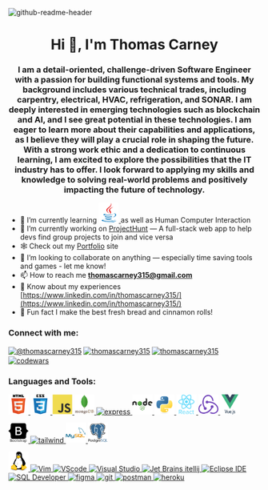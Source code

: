 
![github-readme-header](https://user-images.githubusercontent.com/118192650/228646672-68409276-33dd-4d3f-afdb-60170dde6fa6.png)

<h1 align="center">Hi 👋, I'm Thomas Carney</h1>
<h3 align="center">I am a detail-oriented, challenge-driven Software Engineer with a passion for building functional systems and tools. My background includes various technical trades, including carpentry, electrical, HVAC, refrigeration, and SONAR. I am deeply interested in emerging technologies such as blockchain and AI, and I see great potential in these technologies. I am eager to learn more about their capabilities and applications, as I believe they will play a crucial role in shaping the future. With a strong work ethic and a dedication to continuous learning, I am excited to explore the possibilities that the IT industry has to offer. I look forward to applying my skills and knowledge to solving real-world problems and positively impacting the future of technology.</h3>

- 🌱 I’m currently learning <a href="https://www.java.com" target="_blank" rel="noreferrer"> <img src="https://raw.githubusercontent.com/devicons/devicon/master/icons/java/java-original.svg" alt="java" width="40" height="40"/> </a> <a href="https://www.typescriptlang.org/" target="_blank" rel="noreferrer"> </a> as well as Human Computer Interaction
- 🔭 I’m currently working on <a href="https://github.com/ImanKahlila/ProjectHunt">ProjectHunt</a> — A full-stack web app to help devs find group projects to join and vice versa
- 🕸️ Check out my <a href="https://thomascarney.dev/">Portfolio</a> site
- 👯 I’m looking to collaborate on anything — especially time saving tools and games - let me know!
- 📫 How to reach me **thomascarney315@gmail.com**
- 📄 Know about my experiences [https://www.linkedin.com/in/thomascarney315/](https://www.linkedin.com/in/thomascarney315/)
- 🍞 Fun fact I make the best fresh bread and cinnamon rolls!

<h3 align="left">Connect with me:</h3>
<p align="left">
  <a href="https://twitter.com/@thomascarney315" target="blank"><img align="center" src="https://raw.githubusercontent.com/rahuldkjain/github-profile-readme-generator/master/src/images/icons/Social/twitter.svg" alt="@thomascarney315" height="30" width="40" /></a>
<a href="https://linkedin.com/in/thomascarney315" target="blank"><img align="center" src="https://raw.githubusercontent.com/rahuldkjain/github-profile-readme-generator/master/src/images/icons/Social/linked-in-alt.svg" alt="thomascarney315" height="30" width="40" /></a>
<a href="https://www.leetcode.com/thomascarney315" target="blank"><img align="center" src="https://raw.githubusercontent.com/rahuldkjain/github-profile-readme-generator/master/src/images/icons/Social/leet-code.svg" alt="thomascarney315" height="30" width="40" /></a>
<a href="https://www.codewars.com/users/thomascarney315" target="_blank"><img align="center" src="https://user-images.githubusercontent.com/118192650/248555539-dbd5487d-3c01-4b85-8686-18c40b564792.svg" alt="codewars" height="30" width="40" /></a>
</p>

<h3 align="left">Languages and Tools:</h3>
<p align="left"> 
  <a href="https://www.w3.org/html/" target="_blank" rel="noreferrer"> <img src="https://raw.githubusercontent.com/devicons/devicon/master/icons/html5/html5-original-wordmark.svg" alt="html5" width="40" height="40"/> </a>
<a href="https://www.w3schools.com/css/" target="_blank" rel="noreferrer"> <img src="https://raw.githubusercontent.com/devicons/devicon/master/icons/css3/css3-original-wordmark.svg" alt="css3" width="40" height="40"/> </a> 
   <a href="https://developer.mozilla.org/en-US/docs/Web/JavaScript" target="_blank" rel="noreferrer"> <img src="https://raw.githubusercontent.com/devicons/devicon/master/icons/javascript/javascript-original.svg" alt="javascript" width="40" height="40"/> </a> 
  <a href="https://www.mongodb.com/" target="_blank" rel="noreferrer"> <img src="https://raw.githubusercontent.com/devicons/devicon/master/icons/mongodb/mongodb-original-wordmark.svg" alt="mongodb" width="40" height="40"/> </a>
  <a href="https://expressjs.com" target="_blank" rel="noreferrer"> <img src="https://user-images.githubusercontent.com/118192650/242871366-6c077310-c65d-4dae-9a3d-1e4a02773619.svg" alt="express" width="40" height="40"/> </a>
  <a href="https://nodejs.org" target="_blank" rel="noreferrer"> <img src="https://raw.githubusercontent.com/devicons/devicon/master/icons/nodejs/nodejs-original-wordmark.svg" alt="nodejs" width="40" height="40"/> </a>
  <a href="https://www.python.org" target="_blank" rel="noreferrer"> <img src="https://raw.githubusercontent.com/devicons/devicon/master/icons/python/python-original.svg" alt="python" width="40" height="40"/> </a> 
  <a href="https://reactjs.org/" target="_blank" rel="noreferrer"> <img src="https://raw.githubusercontent.com/devicons/devicon/master/icons/react/react-original-wordmark.svg" alt="react" width="40" height="40"/> </a>
  <a href="https://redux.js.org" target="_blank" rel="noreferrer"> <img src="https://raw.githubusercontent.com/devicons/devicon/master/icons/redux/redux-original.svg" alt="redux" width="40" height="40"/> </a> 
<a href="https://vuejs.org/" target="_blank" rel="noreferrer"> <img src="https://raw.githubusercontent.com/devicons/devicon/master/icons/vuejs/vuejs-original-wordmark.svg" alt="vuejs" width="40" height="40"/> </a> 
</p>

<p align="left"> 
  <a href="https://getbootstrap.com" target="_blank" rel="noreferrer"> <img src="https://raw.githubusercontent.com/devicons/devicon/master/icons/bootstrap/bootstrap-plain-wordmark.svg" alt="bootstrap" width="40" height="40"/> </a> 
  <a href="https://tailwindcss.com/" target="_blank" rel="noreferrer"> <img src="https://www.vectorlogo.zone/logos/tailwindcss/tailwindcss-icon.svg" alt="tailwind" width="40" height="40"/> </a>
  <a href="https://www.mysql.com/" target="_blank" rel="noreferrer"> <img src="https://raw.githubusercontent.com/devicons/devicon/master/icons/mysql/mysql-original-wordmark.svg" alt="mysql" width="40" height="40"/> </a> 
  <a href="https://www.postgresql.org" target="_blank" rel="noreferrer"> <img src="https://raw.githubusercontent.com/devicons/devicon/master/icons/postgresql/postgresql-original-wordmark.svg" alt="postgresql" width="40" height="40"/> </a> 
</p>

<p>
  <a href="https://www.linux.org/" target="_blank" rel="noreferrer"> <img src="https://raw.githubusercontent.com/devicons/devicon/master/icons/linux/linux-original.svg" alt="linux" width="40" height="40"/> </a>
  <a href="https://www.vim.org/" target="_blank" rel="noreferrer"> <img src="https://user-images.githubusercontent.com/118192650/268386253-70dbe34e-1440-43c1-8618-52f5ccdb01a5.svg" alt="Vim" width="40" height="40"/> </a>
  <a href="https://visualstudio.microsoft.com/" target="_blank" rel="noreferrer"> <img src="https://user-images.githubusercontent.com/118192650/268387870-3aa3a43f-befe-48cc-aa80-54002941d060.svg" alt="VScode" width="40" height="40"/> </a>
  <a href="https://visualstudio.microsoft.com/" target="_blank" rel="noreferrer"> <img src="https://user-images.githubusercontent.com/118192650/268388007-da72aed1-b4ef-4f82-ba9a-2048fd37e36e.svg" alt="Visual Studio" width="40" height="40"/> </a>
  <a href="https://www.jetbrains.com/idea/" target="_blank" rel="noreferrer"> <img src="https://private-user-images.githubusercontent.com/118192650/309437316-220dcc9d-598e-46df-86b0-2a8470097c91.svg?jwt=eyJhbGciOiJIUzI1NiIsInR5cCI6IkpXVCJ9.eyJpc3MiOiJnaXRodWIuY29tIiwiYXVkIjoicmF3LmdpdGh1YnVzZXJjb250ZW50LmNvbSIsImtleSI6ImtleTUiLCJleHAiOjE3MDkzNDkxODQsIm5iZiI6MTcwOTM0ODg4NCwicGF0aCI6Ii8xMTgxOTI2NTAvMzA5NDM3MzE2LTIyMGRjYzlkLTU5OGUtNDZkZi04NmIwLTJhODQ3MDA5N2M5MS5zdmc_WC1BbXotQWxnb3JpdGhtPUFXUzQtSE1BQy1TSEEyNTYmWC1BbXotQ3JlZGVudGlhbD1BS0lBVkNPRFlMU0E1M1BRSzRaQSUyRjIwMjQwMzAyJTJGdXMtZWFzdC0xJTJGczMlMkZhd3M0X3JlcXVlc3QmWC1BbXotRGF0ZT0yMDI0MDMwMlQwMzA4MDRaJlgtQW16LUV4cGlyZXM9MzAwJlgtQW16LVNpZ25hdHVyZT1mMDE3Y2FkMzUwYTRiZTdhYThlN2MzZTg0M2MyODZmM2ZjYzdhYzYzOTRmNWJkNDA4NjQ3YjE2Nzk4ZGE4MDMxJlgtQW16LVNpZ25lZEhlYWRlcnM9aG9zdCZhY3Rvcl9pZD0wJmtleV9pZD0wJnJlcG9faWQ9MCJ9.jHx5rhlKYAX_JU7hnfMugKWjpCOX_RA17vEpW3OlSyE" alt="Jet Brains itellij" width="40" height="40"/> </a>
<a href="https://www.eclipse.org/downloads/" target="_blank" rel="noreferrer"> <img src="https://private-user-images.githubusercontent.com/118192650/309437752-8e67a195-7686-4b6e-8d97-dfc8f4083153.svg?jwt=eyJhbGciOiJIUzI1NiIsInR5cCI6IkpXVCJ9.eyJpc3MiOiJnaXRodWIuY29tIiwiYXVkIjoicmF3LmdpdGh1YnVzZXJjb250ZW50LmNvbSIsImtleSI6ImtleTUiLCJleHAiOjE3MDkzNDk2NDUsIm5iZiI6MTcwOTM0OTM0NSwicGF0aCI6Ii8xMTgxOTI2NTAvMzA5NDM3NzUyLThlNjdhMTk1LTc2ODYtNGI2ZS04ZDk3LWRmYzhmNDA4MzE1My5zdmc_WC1BbXotQWxnb3JpdGhtPUFXUzQtSE1BQy1TSEEyNTYmWC1BbXotQ3JlZGVudGlhbD1BS0lBVkNPRFlMU0E1M1BRSzRaQSUyRjIwMjQwMzAyJTJGdXMtZWFzdC0xJTJGczMlMkZhd3M0X3JlcXVlc3QmWC1BbXotRGF0ZT0yMDI0MDMwMlQwMzE1NDVaJlgtQW16LUV4cGlyZXM9MzAwJlgtQW16LVNpZ25hdHVyZT1iN2M1MjNmNzEyOGY2ZTU3OWZmMWE5NmI1MzZjMjAzOWQyOGMwYzc4Yjk4NWMyYzA3YTQ4NTQ0ZGZlMzY4MTE3JlgtQW16LVNpZ25lZEhlYWRlcnM9aG9zdCZhY3Rvcl9pZD0wJmtleV9pZD0wJnJlcG9faWQ9MCJ9.li_TLi4aQPgzCCduT4UB8KaoIoW4NFrrPMtEKFa7UXc" alt="Eclipse IDE" width="40" height="40"/> </a>  
  <a href="https://www.oracle.com/database/sqldeveloper/" target="_blank" rel="noreferrer"> <img src="https://www.oracle.com/a/ocom/img/sql-dev3.svg" alt="SQL Developer" width="40" height="40"/> </a>
  <a href="https://www.figma.com/" target="_blank" rel="noreferrer"> <img src="https://www.vectorlogo.zone/logos/figma/figma-icon.svg" alt="figma" width="40" height="40"/> </a>
  <a href="https://git-scm.com/" target="_blank" rel="noreferrer"> <img src="https://www.vectorlogo.zone/logos/git-scm/git-scm-icon.svg" alt="git" width="40" height="40"/> </a>  
  <a href="https://postman.com" target="_blank" rel="noreferrer"> <img src="https://www.vectorlogo.zone/logos/getpostman/getpostman-icon.svg" alt="postman" width="40" height="40"/> </a> 
  <a href="https://heroku.com" target="_blank" rel="noreferrer"> <img src="https://www.vectorlogo.zone/logos/heroku/heroku-icon.svg" alt="heroku" width="40" height="40"/> </a> 
</p>

<!--
**ThomasCarney315/ThomasCarney315** is a ✨ _special_ ✨ repository because its `README.md` (this file) appears on your GitHub profile.

Here are some ideas to get you started:

- 🔭 I’m currently working on ...
- 🌱 I’m currently learning ...
- 🤔 I’m looking for help with ...
- 💬 Ask me about ...
- 📫 How to reach me: ...
- 😄 Pronouns: ...
-->
